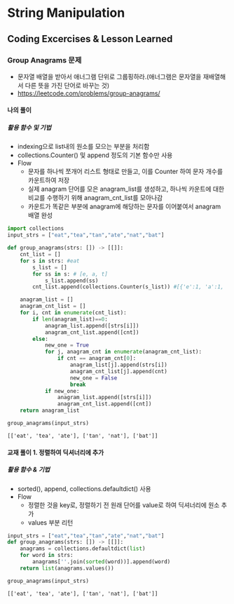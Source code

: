 # String Manipulation
## Coding Excercises & Lesson Learned

### Group Anagrams 문제
 - 문자열 배열을 받아서 애너그램 단위로 그룹핑하라.(애너그램은 문자열을 재배열해서 다른 뜻을 가진 단어로 바꾸는 것) 
 - https://leetcode.com/problems/group-anagrams/

#### 나의 풀이
##### 활용 함수 및 기법
 - indexing으로 list내의 원소를 모으는 부분을 처리함
 - collections.Counter() 및 append 정도의 기본 함수만 사용
 - Flow 
    + 문자를 하나씩 쪼개어 리스트 형태로 만들고, 이를 Counter 하여 문자 개수를 카운트하여 저장
    + 실제 anagram 단어를 모은 anagram_list를 생성하고, 하나씩 카운트에 대한 비교를 수행하기 위해 anagram_cnt_list를 모아나감
    + 카운트가 똑같은 부분에 anagram에 해당하는 문자를 이어붙여서 anagram 배열 완성


```python
import collections
input_strs = ["eat","tea","tan","ate","nat","bat"]
```


```python
def group_anagrams(strs: []) -> [[]]:
    cnt_list = []
    for s in strs: #eat
        s_list = []
        for ss in s: # [e, a, t]
            s_list.append(ss)
        cnt_list.append(collections.Counter(s_list)) #[{'e':1, 'a':1, 't':1}, ...]

    anagram_list = []
    anagram_cnt_list = []
    for i, cnt in enumerate(cnt_list):
        if len(anagram_list)==0:
            anagram_list.append([strs[i]])
            anagram_cnt_list.append([cnt])
        else:
            new_one = True
            for j, anagram_cnt in enumerate(anagram_cnt_list):
                if cnt == anagram_cnt[0]:
                    anagram_list[j].append(strs[i])
                    anagram_cnt_list[j].append(cnt)
                    new_one = False
                    break
            if new_one:
                anagram_list.append([strs[i]])
                anagram_cnt_list.append([cnt])
    return anagram_list   
```


```python
group_anagrams(input_strs)
```




    [['eat', 'tea', 'ate'], ['tan', 'nat'], ['bat']]



#### 교재 풀이 1. 정렬하여 딕셔너리에 추가
##### 활용 함수 & 기법
 - sorted(), append, collections.defaultdict() 사용 
 - Flow 
    + 정렬한 것을 key로, 정렬하기 전 원래 단어를 value로 하여 딕셔너리에 원소 추가
    + values 부분 리턴


```python
input_strs = ["eat","tea","tan","ate","nat","bat"]
def group_anagrams(strs: []) -> [[]]:
    anagrams = collections.defaultdict(list)
    for word in strs:
        anagrams[''.join(sorted(word))].append(word)
    return list(anagrams.values())
```


```python
group_anagrams(input_strs)
```




    [['eat', 'tea', 'ate'], ['tan', 'nat'], ['bat']]


